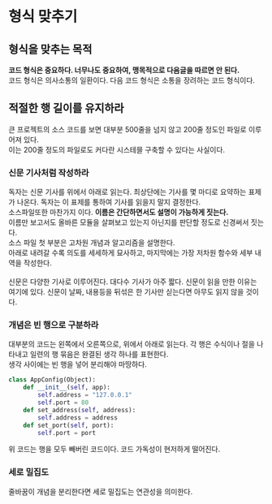 # 형식 맞추기
## 형식을 맞추는 목적
__코드 형식은 중요하다. 너무나도 중요하여, 맹목적으로 다음글을 따르면 안 된다.__<br/>
코드 형식은 의사소통의 일환이다. 다음 코드 형식은 소통을 장려하는 코드 형식이다.

## 적절한 행 길이를 유지하라
큰 프로젝트의 소스 코드를 보면 대부분 500줄을 넘지 않고 200줄 정도인 파일로 이루어져 있다.<br/>
이는 200줄 정도의 파일로도 커다란 시스테믈 구축할 수 있다는 사실이다.<br/>

### 신문 기사처럼 작성하라
독자는 신문 기사를 위에서 아래로 읽는다. 최상단에는 기사를 몇 마디로 요약하는 표제가 나온다. 독자는 이 표제를 통하여 기사를 읽을지 말지 결정한다.<br/>
소스파일또한 마찬가지 이다. __이름은 간단하면서도 설명이 가능하게 짓는다.__ <br/>
이름만 보고서도 올바른 모듈을 살펴보고 있는지 아닌지를 판단할 정도로 신경써서 짓는다.<br/>
소스 파일 첫 부분은 고차원 개념과 알고리즘을 설명한다.<br/>
아래로 내려갈 수록 의도를 세세하게 묘사하고, 마지막에는 가장 저차원 함수와 세부 내역을 작성한다.<br/>
<br/>
신문은 다양한 기사로 이루어진다. 대다수 기사가 아주 짧다. 신문이 읽을 만한 이유는 여기에 있다. 신문이 날짜, 내용등을 뒤섞은 한 기사만 싣는다면 아무도 읽지 않을 것이다.
### 개념은 빈 행으로 구분하라
대부분의 코드는 왼쪽에서 오른쪽으로, 위에서 아래로 읽는다. 각 행은 수식이나 절을 나타내고 일련의 행 묶음은 완결된 생각 하나를 표현한다.<br/>
생각 사이에는 빈 행을 넣어 분리해야 마땅하다.
```python
class AppConfig(Object):
    def __init__(self, app):
        self.address = "127.0.0.1"
        self.port = 80
    def set_address(self, address):
        self.address = address
    def set_port(self, port):
        self.port = port
```
위 코드는 행을 모두 빼버린 코드이다. 코드 가독성이 현저하게 떨어진다.

### 세로 밀집도
줄바꿈이 개념을 분리한다면 세로 밀집도는 연관성을 의미한다. 
